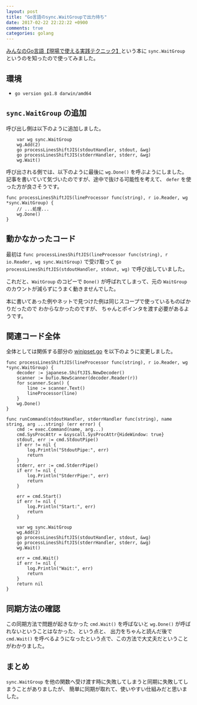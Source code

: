 ```yaml
---
layout: post
title: "Go言語のsync.WaitGroupで出力待ち"
date: 2017-02-22 22:22:22 +0900
comments: true
categories: golang
---
```

[みんなのGo言語【現場で使える実践テクニック】](http://amzn.to/2l3wZ5L)という本に `sync.WaitGroup` というのを知ったので使ってみました。

<!--more-->

## 環境

- `go version go1.8 darwin/amd64`

## `sync.WaitGroup` の追加

呼び出し側は以下のように追加しました。

```
	var wg sync.WaitGroup
	wg.Add(2)
	go processLinesShiftJIS(stdoutHandler, stdout, &wg)
	go processLinesShiftJIS(stderrHandler, stderr, &wg)
	wg.Wait()
```

呼び出される側では、以下のように最後に `wg.Done()` を呼ぶようにしました。
記事を書いていて気づいたのですが、途中で抜ける可能性を考えて、 `defer` を使った方が良さそうです。

```
func processLinesShiftJIS(lineProcessor func(string), r io.Reader, wg *sync.WaitGroup) {
	// ...処理...
	wg.Done()
}
```

## 動かなかったコード

最初は `func processLinesShiftJIS(lineProcessor func(string), r io.Reader, wg sync.WaitGroup)` で受け取って `go processLinesShiftJIS(stdoutHandler, stdout, wg)` で呼び出していました。

これだと、`WaitGroup` のコピーで `Done()` が呼ばれてしまって、元の `WaitGroup` のカウントが減らずにうまく動きませんでした。

本に書いてあった例やネットで見つけた例は同じスコープで使っているものばかりだったので
わからなかったのですが、
ちゃんとポインタを渡す必要があるようです。

## 関連コード全体

全体としては関係する部分の [winipset.go](https://github.com/znz/winipset/blob/cb4a80ebdaf3c1492bb81f0654424205cf8aa87e/winipset.go) を以下のように変更しました。

```
func processLinesShiftJIS(lineProcessor func(string), r io.Reader, wg *sync.WaitGroup) {
	decoder := japanese.ShiftJIS.NewDecoder()
	scanner := bufio.NewScanner(decoder.Reader(r))
	for scanner.Scan() {
		line := scanner.Text()
		lineProcessor(line)
	}
	wg.Done()
}

func runCommand(stdoutHandler, stderrHandler func(string), name string, arg ...string) (err error) {
	cmd := exec.Command(name, arg...)
	cmd.SysProcAttr = &syscall.SysProcAttr{HideWindow: true}
	stdout, err := cmd.StdoutPipe()
	if err != nil {
		log.Println("StdoutPipe:", err)
		return
	}
	stderr, err := cmd.StderrPipe()
	if err != nil {
		log.Println("StderrPipe:", err)
		return
	}

	err = cmd.Start()
	if err != nil {
		log.Println("Start:", err)
		return
	}

	var wg sync.WaitGroup
	wg.Add(2)
	go processLinesShiftJIS(stdoutHandler, stdout, &wg)
	go processLinesShiftJIS(stderrHandler, stderr, &wg)
	wg.Wait()

	err = cmd.Wait()
	if err != nil {
		log.Println("Wait:", err)
		return
	}
	return nil
}
```

## 同期方法の確認

この同期方法で問題が起きなかった `cmd.Wait()` を呼ばないと `wg.Done()` が呼ばれないということはなかった、という点と、
出力をちゃんと読んだ後で `cmd.Wait()` を呼べるようになったという点で、この方法で大丈夫だということがわかりました。

## まとめ

`sync.WaitGroup` を他の関数へ受け渡す時に失敗してしまうと同期に失敗してしまうことがありましたが、
簡単に同期が取れて、使いやすい仕組みだと思いました。
